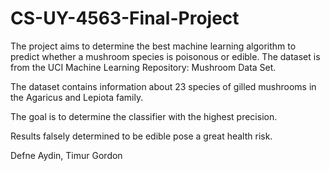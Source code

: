 # CS-UY-4563-Final-Project
The project aims to determine the best machine learning algorithm to predict whether a mushroom species is poisonous or edible. The dataset is from the UCI Machine Learning Repository: Mushroom Data Set.

The dataset contains information about 23 species of gilled mushrooms in the Agaricus and Lepiota family.

The goal is to determine the classifier with the highest precision.

Results falsely determined to be edible pose a great health risk.


Defne Aydin, Timur Gordon
